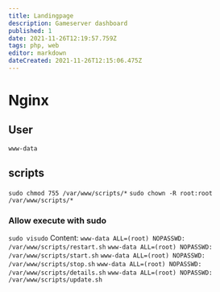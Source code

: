 ```yaml
---
title: Landingpage
description: Gameserver dashboard
published: 1
date: 2021-11-26T12:19:57.759Z
tags: php, web
editor: markdown
dateCreated: 2021-11-26T12:15:06.475Z
---
```


# Nginx
## User
`www-data`
## scripts

`sudo chmod 755 /var/www/scripts/*`
`sudo chown -R root:root /var/www/scripts/*`

### Allow execute with sudo
`sudo visudo`
Content:
`www-data ALL=(root) NOPASSWD: /var/www/scripts/restart.sh`
`www-data ALL=(root) NOPASSWD: /var/www/scripts/start.sh`
`www-data ALL=(root) NOPASSWD: /var/www/scripts/stop.sh`
`www-data ALL=(root) NOPASSWD: /var/www/scripts/details.sh`
`www-data ALL=(root) NOPASSWD: /var/www/scripts/update.sh`